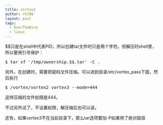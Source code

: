 ```yaml
---
title: vortex2
author: rk700
layout: post
tags:
  - OverTheWire
  - linux
---
```

$$只是在shell中代表PID，所以创建tar文件时只是两个字符。但解压时shell里，所以要用引号保护：

<pre class="lang:sh decode:true " >$ tar xf '/tmp/ownership.$$.tar' -C .</pre>

另外，在创建时，需要把密码文件压缩。可以进到目录/etc/vortex_pass下面，然后执行

<pre class="lang:sh decode:true " >$ /vortex/vortex2 vortex3 --mode=444</pre>

这样压缩的文件权限是444。

不过另外试了，不设置权限，解压缩后也可以读。

还有，如果vortex3不在当前目录下，那么tar选项要加-P如果用了绝对路径
